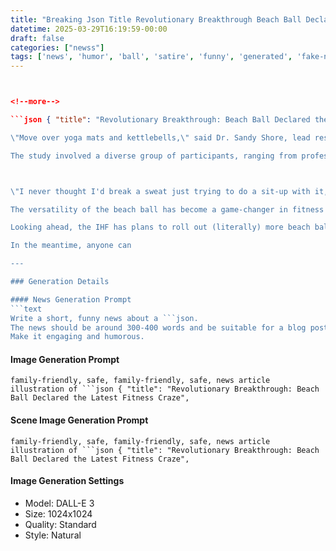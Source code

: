```yaml
---
title: "Breaking Json Title Revolutionary Breakthrough Beach Ball Declared The Latest Fitness Craze Article In A Surprising Twist In The World Of Health And Fitness Experts Are Now Hailing The Humble Beach Ball As The Ultimate Tool For Achieving Holistic Well-being"
datetime: 2025-03-29T16:19:59-00:00
draft: false
categories: ["newss"]
tags: ['news', 'humor', 'ball', 'satire', 'funny', 'generated', 'fake-news', 'parody', 'lifestyle', 'openai', 'gpt-4o']
---
```




```json { "title": "Revolutionary Breakthrough: Beach Ball Declared the Latest Fitness Craze", "article": "In a surprising twist in the world of health and fitness, experts are now hailing the humble beach ball as the ultimate tool for achieving holistic well-being.


<!--more-->

```json { "title": "Revolutionary Breakthrough: Beach Ball Declared the Latest Fitness Craze", "article": "In a surprising twist in the world of health and fitness, experts are now hailing the humble beach ball as the ultimate tool for achieving holistic well-being. This week, the Institute for Healthful Fun (IHF) released a groundbreaking report detailing the multitude of benefits that come with including a beach ball in your daily exercise routine.

\"Move over yoga mats and kettlebells,\" said Dr. Sandy Shore, lead researcher at IHF. \"We've found that the beach ball not only encourages physical activity but is excellent for mental health too. The mere attempt to control its bounciness provides both a cardiovascular workout and endless giggles, which are great for stress relief.\"

The study involved a diverse group of participants, ranging from professional athletes to the average couch potato. They were asked to incorporate various exercises with a beach ball, from tossing it in the air while running on the beach to using it as a buoyant seat during meditation sessions.



\"I never thought I'd break a sweat just trying to do a sit-up with it,\" reported participant Chuck Ballbuster. \"And trying not to laugh while balancing on it was a workout in itself!\"

The versatility of the beach ball has become a game-changer in fitness communities worldwide. Gyms are rapidly adding beach ball aerobics classes to their schedules, and beach ball balancing contests are popping up in parks like never before. The hashtag #BeachBallBurn has already started trending on social media, with enthusiasts posting videos of their most inventive beach ball exercises.

Looking ahead, the IHF has plans to roll out (literally) more beach ball-related fitness activities. They've even hinted at an extreme sport initiative, \"Beach Ball Zumba Olympics,\" set to debut next summer.

In the meantime, anyone can

---

### Generation Details

#### News Generation Prompt
```text
Write a short, funny news about a ```json. 
The news should be around 300-400 words and be suitable for a blog post. 
Make it engaging and humorous.
```

#### Image Generation Prompt
```text
family-friendly, safe, family-friendly, safe, news article illustration of ```json { "title": "Revolutionary Breakthrough: Beach Ball Declared the Latest Fitness Craze",
```

#### Scene Image Generation Prompt
```text
family-friendly, safe, family-friendly, safe, news article illustration of ```json { "title": "Revolutionary Breakthrough: Beach Ball Declared the Latest Fitness Craze",
```

#### Image Generation Settings
- Model: DALL-E 3
- Size: 1024x1024
- Quality: Standard
- Style: Natural
